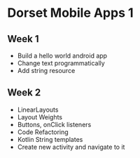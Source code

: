 # Dorset Mobile Apps 1

## Week 1

 - Build a hello world android app
 - Change text programmatically
 - Add string resource

## Week 2

- LinearLayouts
- Layout Weights
- Buttons, onClick listeners
- Code Refactoring
- Kotlin String templates
- Create new activity and navigate to it